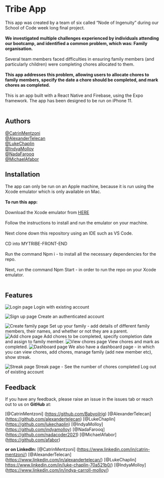 Tribe App
===========


This app was created by a team of six called “Node of Ingenuity” during our School of Code week long final project.
<br/><br/>
**We investigated multiple challenges experienced by individuals attending our bootcamp, and identified a common problem, which was: Family organisation.**
<br/><br/>
Several team members faced difficulties in ensuring family members (and particularly children) were completing chores allocated to them.
<br/><br/>
**This app addresses this problem, allowing users to allocate chores to family members, specify the date a chore should be completed, and mark chores as completed.**
<br/><br/>
This is an app built with a React Native and Firebase, using the Expo framework. The app has been designed to be run on iPhone 11.
 <br/><br/>
 
**Authors**
--------------
[@CatrinMentzoni](https://github.com/Babyoilrig)
<br/>
[@AlexanderTelecan](https://github.com/alexandertelecan)
<br/>
[@LukeChaplin](https://github.com/lukechaplin)
<br/>
[@IndyaMolloy](https://github.com/indyamolloy)
<br/>
[@NadaFarooq](https://github.com/nadacoder2021)
<br/>
[@MichaelAfabor](https://github.com/afabor)
<br/>
 
 
 
**Installation**
-----------------
The app can only be run on an Apple machine, because it is run using the Xcode emulator which is only available on Mac.
<br/><br/>
**To run this app:**
<br/><br/>
Download the Xcode emulator from [HERE](https://developer.apple.com/xcode/)
<br/><br/>
Follow the instructions to install and run the emulator on your machine.
<br/><br/>
Next clone down this repository using an IDE such as VS Code.
<br/><br/>
CD into MYTRIBE-FRONT-END
<br/><br/>
Run the command Npm i - to install all the necessary dependencies for the repo.
<br/><br/>
Next, run the command Npm Start - in order to run the repo on your Xcode emulator.
<br/><br/>
 
**Features**
-----------------
![Login page](https://user-images.githubusercontent.com/93347177/157850978-b460cdc8-b819-48b1-b655-a9e138844018.png)
Login with existing account

![Sign up page](https://user-images.githubusercontent.com/93347177/157850986-77956f71-8401-420e-8783-fc594941c847.png)
Create an authenticated account

![Create family page](https://user-images.githubusercontent.com/93347177/157850972-668fb28f-3f49-47ce-a100-34c4ed6644c4.png)
Set up your family - add details of different family members, their names, and whether or not they are a parent.
![Add chore page](https://user-images.githubusercontent.com/93347177/157850999-0a7afceb-5f5c-4750-94ce-bb7886b8ae8f.png)
Add chores to be completed, specify completion date and assign to family member.
![View chores page](https://user-images.githubusercontent.com/93347177/157850997-3ac762a7-7d98-4c5f-b664-8f8c72e10837.png)
View chores and mark as completed.
![Dashboard page](https://user-images.githubusercontent.com/93347177/157850976-6c038f8f-77e4-43ac-b27f-faf2b037709a.png)
We also have a dashboard page - in which you can view chores, add chores, manage family (add new member etc), show streak.
 
![Streak page](https://user-images.githubusercontent.com/93347177/157850994-99689897-c6a1-4d96-8bc8-294077fc4807.png)
Streak page - See the number of chores completed
Log out of existing account
 
 
**Feedback**
-----------------
If you have any feedback, please raise an issue in the issues tab or reach out to us on **GitHub** at:

 [@CatrinMentzoni] (https://github.com/Babyoilrig)
[@AlexanderTelecan] (https://github.com/alexandertelecan)
[@LukeChaplin] (https://github.com/lukechaplin)
[@IndyaMolloy] (https://github.com/indyamolloy)
[@NadaFarooq] (https://github.com/nadacoder2021)
[@MichaelAfabor] (https://github.com/afabor)

**or on LinkedIn:**
[@CatrinMentzoni] (https://www.linkedin.com/in/catrin-mentzoni/)
[@AlexanderTelecan] (https://www.linkedin.com/in/alexandertelecan/)
[@LukeChaplin] https://www.linkedin.com/in/luke-chaplin-70a521b0/)
[@IndyaMolloy] (https://www.linkedin.com/in/indya-carroll-molloy/)
 


